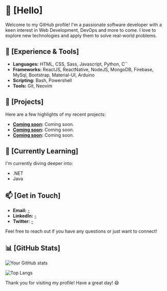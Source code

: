 # 🎲 [Hello]

Welcome to my GitHub profile! I'm a passionate software developer with a keen interest in Web Development, DevOps and more to come. I love to explore new technologies and apply them to solve real-world problems.

## 🧬 [Experience & Tools]
- **Languages:** HTML, CSS, Sass, Javascript, Python, C``
- **Frameworks:** ReactJS, ReactNative, NodeJS, MongoDB, Firebase, MySql, Bootstrap, Material-UI, Arduino
- **Scripting:** Bash, Powershell
- **Tools:** Git, Neovim
  
## 🚀 [Projects]
Here are a few highlights of my recent projects:
- **[Coming soon](link-to-project):** Coming soon.
- **[Coming soon](link-to-project):** Coming soon.
- **[Coming soon](link-to-project):** Coming soon.

## 🌱 [Currently Learning]
I'm currently diving deeper into:
- .NET
- Java

## 📫 [Get in Touch]
- **Email:** [-](-)
- **LinkedIn:** [-](-)
- **Twitter:** [-](-)

Feel free to reach out if you have any questions or just want to connect!

## 📊 [GitHub Stats]
![Your GitHub stats](https://github-readme-stats.vercel.app/api?username=wgs45&show_icons=true&theme=radical)

![Top Langs](https://github-readme-stats.vercel.app/api/top-langs/?username=wgs45&layout=compact&theme=radical)

Thank you for visiting my profile! Have a great day! 😄
